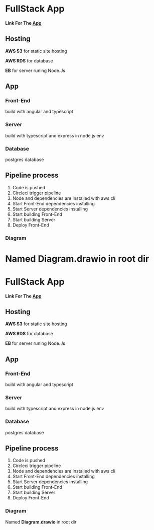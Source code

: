 # FullStack App

#### Link For The [App](http://rand-391-udacity-nd.s3-website-us-east-1.amazonaws.com)

## Hosting

**AWS S3** for static site hosting

**AWS RDS** for database

**EB** for server runing Node.Js

## App

### Front-End

build with angular and typescript

### Server

build with typescript and express in node.js env

### Database

postgres database

## Pipeline process

1. Code is pushed
2. Circleci trigger pipeline
3. Node and dependencies are installed with aws cli
4. Start Front-End dependencies installing
5. Start Server dependencies installing
6. Start building Front-End
7. Start building Server
8. Deploy Front-End

### Diagram

# Named **Diagram.drawio** in root dir

# FullStack App

#### Link For The [App](http://rand-391-udacity-nd.s3-website-us-east-1.amazonaws.com)

## Hosting

**AWS S3** for static site hosting

**AWS RDS** for database

**EB** for server runing Node.Js

## App

### Front-End

build with angular and typescript

### Server

build with typescript and express in node.js env

### Database

postgres database

## Pipeline process

1. Code is pushed
2. Circleci trigger pipeline
3. Node and dependencies are installed with aws cli
4. Start Front-End dependencies installing
5. Start Server dependencies installing
6. Start building Front-End
7. Start building Server
8. Deploy Front-End

### Diagram

Named **Diagram.drawio** in root dir
